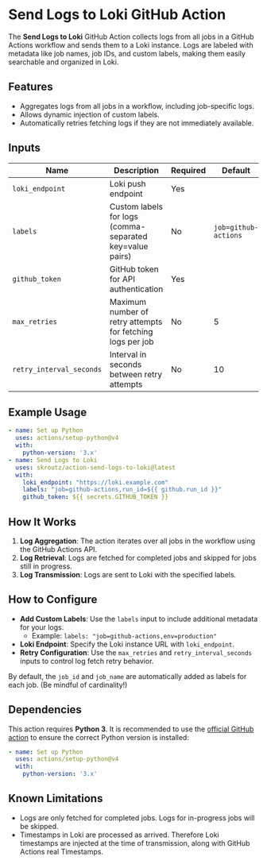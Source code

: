 # Send Logs to Loki GitHub Action

The **Send Logs to Loki** GitHub Action collects logs from all jobs in a GitHub Actions workflow and sends them to a Loki instance. Logs are labeled with metadata like job names, job IDs, and custom labels, making them easily searchable and organized in Loki.

## Features

- Aggregates logs from all jobs in a workflow, including job-specific logs.
- Allows dynamic injection of custom labels.
- Automatically retries fetching logs if they are not immediately available.

## Inputs

| Name                    | Description                                                | Required | Default              |
| ----------------------- | -----------------------------------------------------------| -------- | -------------------- |
| `loki_endpoint`         | Loki push endpoint                                         | Yes      |                      |
| `labels`                | Custom labels for logs (comma-separated key=value pairs)   | No       | `job=github-actions` |
| `github_token`          | GitHub token for API authentication                        | Yes      |                      |
| `max_retries`           | Maximum number of retry attempts for fetching logs per job | No      |  5                   |
| `retry_interval_seconds`| Interval in seconds between retry attempts                 | No      |  10                   |

## Example Usage

```yaml
- name: Set up Python
  uses: actions/setup-python@v4
  with:
    python-version: '3.x'
- name: Send Logs to Loki
  uses: skroutz/action-send-logs-to-loki@latest
  with:
    loki_endpoint: "https://loki.example.com"
    labels: "job=github-actions,run_id=${{ github.run_id }}"
    github_token: ${{ secrets.GITHUB_TOKEN }}
```

## How It Works

1. **Log Aggregation**: The action iterates over all jobs in the workflow using the GitHub Actions API.
2. **Log Retrieval**: Logs are fetched for completed jobs and skipped for jobs still in progress.
3. **Log Transmission**: Logs are sent to Loki with the specified labels.

## How to Configure

- **Add Custom Labels**: Use the `labels` input to include additional metadata for your logs.
  - Example: `labels: "job=github-actions,env=production"`
- **Loki Endpoint**: Specify the Loki instance URL with `loki_endpoint`.
- **Retry Configuration**: Use the `max_retries` and `retry_interval_seconds` inputs to control log fetch retry behavior.

By default, the `job_id` and `job_name` are automatically added as labels for each job. (Be mindful of cardinality!)

## Dependencies

This action requires **Python 3**. It is recommended to use the [official GitHub action](https://github.com/actions/setup-python) to ensure the correct Python version is installed:

```yaml
- name: Set up Python
  uses: actions/setup-python@v4
  with:
    python-version: '3.x'
```

## Known Limitations

- Logs are only fetched for completed jobs. Logs for in-progress jobs will be skipped.
- Timestamps in Loki are processed as arrived. Therefore Loki timestamps are injected at the time of transmission, along with GitHub Actions real Timestamps.